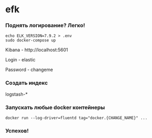 # efk


### Поднять логирование? Легко!
```
echo ELK_VERSION=7.9.2 > .env
sudo docker-compose up
```

Kibana - http://localhost:5601

Login - elastic

Password - changeme

### Создать индекс
logstash-*

### Запускать любые docker контейнеры
```
docker run --log-driver=fluentd tag="docker.{CHANGE_NAME}" ...
```

### Успехов!
